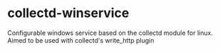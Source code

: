 # collectd-winservice
Configurable windows service based on the collectd module for linux. Aimed to be used with collectd's write_http plugin

